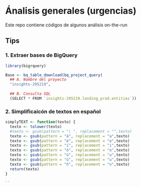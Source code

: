 # Ánalisis generales (urgencias)
Este repo contiene códigos de algunos análisis on-the-run


## Tips
### 1. Extraer bases de BigQuery

```r
library(bigrquery)

Base <- bq_table_download(bq_project_query(
  ## A. Nombre del proyecto
  "insights-295219",
  
  ## B. Consulta SQL
  (SELECT * FROM `insights-295219.landing_prod.entities`)) 

```
### 2. Simplificaicón de textos en español

```r
simplyTEXT <- function(texto) {
  texto <- tolower(texto)
  #texto <- gsub(pattern = "\ ", replacement = "",texto)
  texto <- gsub(pattern = "á", replacement = "a",texto)
  texto <- gsub(pattern = "é", replacement = "e",texto)
  texto <- gsub(pattern = "í", replacement = "i",texto)
  texto <- gsub(pattern = "ó", replacement = "o",texto)
  texto <- gsub(pattern = "ú", replacement = "u",texto)
  texto <- gsub(pattern = "ü", replacement = "u",texto)
  texto <- gsub(pattern = "ñ", replacement = "n",texto)
  return(texto)
}

``